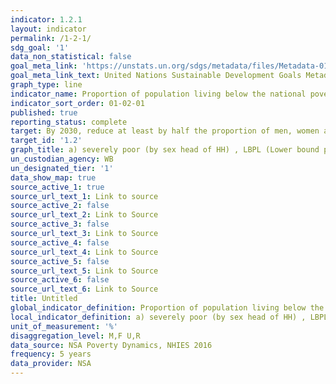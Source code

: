 ```yaml
---
indicator: 1.2.1
layout: indicator
permalink: /1-2-1/
sdg_goal: '1'
data_non_statistical: false
goal_meta_link: 'https://unstats.un.org/sdgs/metadata/files/Metadata-01-02-01.pdf'
goal_meta_link_text: United Nations Sustainable Development Goals Metadata
graph_type: line
indicator_name: Proportion of population living below the national poverty line, by sex 
indicator_sort_order: 01-02-01
published: true
reporting_status: complete
target: By 2030, reduce at least by half the proportion of men, women and children of all ages living in poverty in all its dimensions according to national definitions
target_id: '1.2'
graph_title: a) severely poor (by sex head of HH) , LBPL (Lower bound poverty line) (2015/2016), 389.3 N$/m; b) poor by sex (by sex head of HH) , UBPL (Upper bound poverty line) , 520.8 N$/m
un_custodian_agency: WB
un_designated_tier: '1'
data_show_map: true
source_active_1: true
source_url_text_1: Link to source
source_active_2: false
source_url_text_2: Link to Source
source_active_3: false
source_url_text_3: Link to Source
source_active_4: false
source_url_text_4: Link to Source
source_active_5: false
source_url_text_5: Link to Source
source_active_6: false
source_url_text_6: Link to Source
title: Untitled
global_indicator_definition: Proportion of population living below the national poverty line, by sex 
local_indicator_definition: a) severely poor (by sex head of HH) , LBPL (Lower bound poverty line) (2015/2016), 389.3 N$/m; b) poor by sex (by sex head of HH) , UBPL (Upper bound poverty line) , 520.8 N$/m
unit_of_measurement: '%'
disaggregation_level: M,F U,R
data_source: NSA Poverty Dynamics, NHIES 2016
frequency: 5 years
data_provider: NSA
---
```

